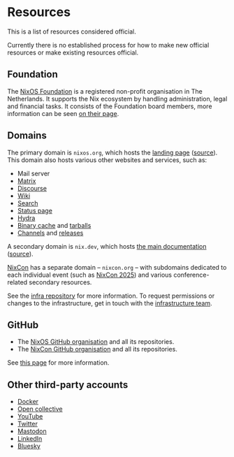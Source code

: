 # Resources

This is a list of resources considered official.

Currently there is no established process for how to make new official resources or make existing resources official.

## Foundation

The [NixOS Foundation](https://nixos.org/community/#foundation) is a registered non-profit organisation in The Netherlands.
It supports the Nix ecosystem by handling administration, legal and financial tasks.
It consists of the Foundation board members, more information can be seen [on their page](https://nixos.org/community/teams/foundation-board/).

## Domains

The primary domain is `nixos.org`, which hosts the [landing page](https://nixos.org/) ([source](https://github.com/nixos/nixos-homepage)).
This domain also hosts various other websites and services, such as:
- Mail server
- [Matrix](./matrix.md)
- [Discourse](./discourse.md)
- [Wiki](https://wiki.nixos.org/wiki/NixOS_Wiki)
- [Search](https://search.nixos.org/)
- [Status page](https://status.nixos.org/)
- [Hydra](https://hydra.nixos.org/)
- [Binary cache](https://cache.nixos.org/) and [tarballs](https://tarballs.nixos.org/)
- [Channels](https://channels.nixos.org/) and [releases](https://releases.nixos.org/)

A secondary domain is `nix.dev`, which hosts [the main documentation](https://nix.dev/) ([source](https://github.com/NixOS/nix.dev)).

[NixCon](./nixcon.md) has a separate domain – `nixcon.org` – with subdomains dedicated to
each individual event (such as [NixCon 2025](https://2025.nixcon.org/)) and various
conference-related secondary resources.

See the [infra repository](https://github.com/nixos/infra) for more information.
To request permissions or changes to the infrastructure, get in touch with the [infrastructure team](https://nixos.org/community/teams/infrastructure/).

## GitHub

- The [NixOS GitHub organisation](https://github.com/nixos) and all its repositories.
- The [NixCon GitHub organisation](https://github.com/nixcon) and all its repositories.

See [this page](./github.md) for more information.

## Other third-party accounts

- [Docker](https://hub.docker.com/u/nixos)
- [Open collective](https://opencollective.com/nixos)
- [YouTube](https://www.youtube.com/@NixOS-Foundation)
- [Twitter](https://twitter.com/nixos_org)
- [Mastodon](https://chaos.social/@nixos_org)
- [LinkedIn](https://www.linkedin.com/company/nixos-foundation)
- [Bluesky](https://bsky.app/profile/nixos-org.bsky.social)
